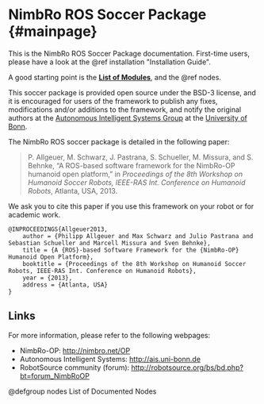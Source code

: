 NimbRo ROS Soccer Package                  {#mainpage}
=========================

This is the NimbRo ROS Soccer Package documentation. First-time users, please
have a look at the @ref installation "Installation Guide".

A good starting point is the <a href="modules.html"><b>List of Modules</b></a>, and the @ref nodes.

This soccer package is provided open source under the BSD-3 license, and it is encouraged
for users of the framework to publish any fixes, modifications and/or additions to the
framework, and notify the original authors at the
[Autonomous Intelligent Systems Group](http://ais.uni-bonn.de)
at the [University of Bonn](http://www.uni-bonn.de).

The NimbRo ROS soccer package is detailed in the following paper:

> P. Allgeuer, M. Schwarz, J. Pastrana, S. Schueller, M. Missura, and
> S. Behnke, “A ROS-based software framework for the NimbRo-OP
> humanoid open platform,” in _Proceedings of the 8th Workshop on
> Humanoid Soccer Robots, IEEE-RAS Int. Conference on Humanoid
> Robots_, Atlanta, USA, 2013.

We ask you to cite this paper if you use this framework on your robot or for academic work.

	@INPROCEEDINGS{Allgeuer2013,
		author = {Philipp Allgeuer and Max Schwarz and Julio Pastrana and Sebastian Schueller and Marcell Missura and Sven Behnke},
		title = {A {ROS}-based Software Framework for the {NimbRo-OP} Humanoid Open Platform},
		booktitle = {Proceedings of the 8th Workshop on Humanoid Soccer Robots, IEEE-RAS Int. Conference on Humanoid Robots},
		year = {2013},
		address = {Atlanta, USA}
	}

Links
-----
For more information, please refer to the following webpages:

* NimbRo-OP: http://nimbro.net/OP
* Autonomous Intelligent Systems: http://ais.uni-bonn.de
* RobotSource community (forum): http://robotsource.org/bs/bd.php?bt=forum_NimbRoOP

@defgroup nodes List of Documented Nodes